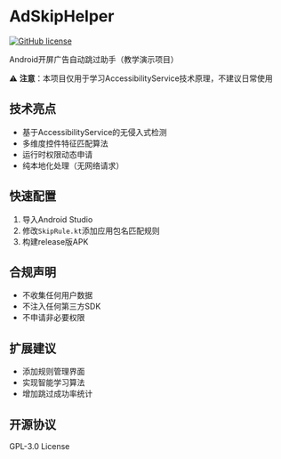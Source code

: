 # AdSkipHelper 

[![GitHub license](https://img.shields.io/github/license/yourname/AdSkipHelper)](LICENSE)

Android开屏广告自动跳过助手（教学演示项目）

⚠️ **注意**：本项目仅用于学习AccessibilityService技术原理，不建议日常使用

## 技术亮点
- 基于AccessibilityService的无侵入式检测
- 多维度控件特征匹配算法
- 运行时权限动态申请
- 纯本地化处理（无网络请求）

## 快速配置
1. 导入Android Studio
2. 修改`SkipRule.kt`添加应用包名匹配规则
3. 构建release版APK

## 合规声明
- 不收集任何用户数据
- 不注入任何第三方SDK
- 不申请非必要权限

## 扩展建议
- 添加规则管理界面
- 实现智能学习算法
- 增加跳过成功率统计

## 开源协议
GPL-3.0 License
